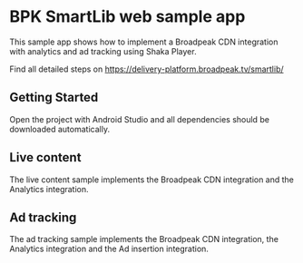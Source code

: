# BPK SmartLib web sample app

This sample app shows how to implement a Broadpeak CDN integration with analytics and ad tracking using Shaka Player.

Find all detailed steps on https://delivery-platform.broadpeak.tv/smartlib/

## Getting Started

Open the project with Android Studio and all dependencies should be downloaded automatically.

## Live content

The live content sample implements the Broadpeak CDN integration and the Analytics integration.

## Ad tracking

The ad tracking sample implements the Broadpeak CDN integration, the Analytics integration and the Ad insertion integration.